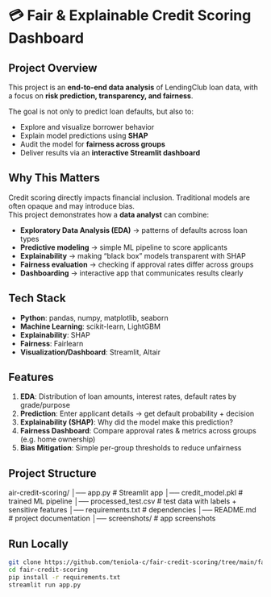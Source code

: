 # 💳 Fair & Explainable Credit Scoring Dashboard

## Project Overview
This project is an **end-to-end data analysis** of LendingClub loan data, with a focus on **risk prediction, transparency, and fairness**.  

The goal is not only to predict loan defaults, but also to:
- Explore and visualize borrower behavior
- Explain model predictions using **SHAP**
- Audit the model for **fairness across groups**
- Deliver results via an **interactive Streamlit dashboard**

## Why This Matters
Credit scoring directly impacts financial inclusion. Traditional models are often opaque and may introduce bias.  
This project demonstrates how a **data analyst** can combine:
- **Exploratory Data Analysis (EDA)** → patterns of defaults across loan types  
- **Predictive modeling** → simple ML pipeline to score applicants  
- **Explainability** → making “black box” models transparent with SHAP  
- **Fairness evaluation** → checking if approval rates differ across groups  
- **Dashboarding** → interactive app that communicates results clearly  

##  Tech Stack
- **Python**: pandas, numpy, matplotlib, seaborn  
- **Machine Learning**: scikit-learn, LightGBM  
- **Explainability**: SHAP  
- **Fairness**: Fairlearn  
- **Visualization/Dashboard**: Streamlit, Altair  

##  Features
1. **EDA**: Distribution of loan amounts, interest rates, default rates by grade/purpose  
2. **Prediction**: Enter applicant details → get default probability + decision  
3. **Explainability (SHAP)**: Why did the model make this prediction?  
4. **Fairness Dashboard**: Compare approval rates & metrics across groups (e.g. home ownership)  
5. **Bias Mitigation**: Simple per-group thresholds to reduce unfairness  


##  Project Structure
air-credit-scoring/
│── app.py # Streamlit app
│── credit_model.pkl # trained ML pipeline
│── processed_test.csv # test data with labels + sensitive features
│── requirements.txt # dependencies
│── README.md # project documentation
│── screenshots/ # app screenshots

## Run Locally
```bash
git clone https://github.com/teniola-c/fair-credit-scoring/tree/main/fair-credit-scoring.git
cd fair-credit-scoring
pip install -r requirements.txt
streamlit run app.py



